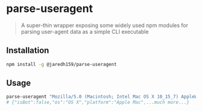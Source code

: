 # parse-useragent

> A super-thin wrapper exposing some widely used npm modules for parsing user-agent data
> as a simple CLI executable

## Installation

```bash
npm install -g @jaredh159/parse-useragent
```

## Usage

```bash
parse-useragent "Mozilla/5.0 (Macintosh; Intel Mac OS X 10_15_7) AppleWebKit/537.36 (KHTML, like Gecko) Chrome/97.0.4692.71 Safari/537.36"
# {"isBot":false,"os":"OS X","platform":"Apple Mac",...much more...}
```
